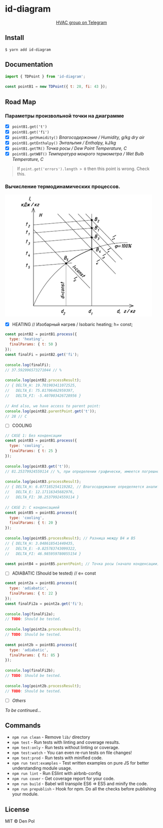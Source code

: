 # id-diagram

<div align="center">
  <p align="center">
    <a href="https://t.me/hvac_ru">HVAC group on Telegram</a>
  </p>
</div>

## Install

```
$ yarn add id-diagram
```

## Documentation
```javascript
import { TDPoint } from 'id-diagram';

const pointB1 = new TDPoint({ t: 28, fi: 43 });
```

## Road Map

### Параметры произвольной точки на диаграмме

- [x] `pointB1.get('t')`
- [x] `pointB1.get('fi')`
- [x] `pointB1.getHumidity()` _Влагосодержание / Humidity, g/kg dry air_
- [x] `pointB1.getEnthalpy()` _Энтальпия / Enthalpy, kJ/kg_
- [x] `pointB1.getTR()` _Точка росы / Dew Point Temperature, C_
- [x] `pointB1.getWBT()` _Температура мокрого термометра / Wet Bulb Temperature, C_

> If `point.get('errors').length > 0` then this point is wrong. Check this.

### Вычисление термодинамических процессов.
![Processes](./img/id-diagram-B1-B5-484x400.png)
- [x] HEATING // Изобарный нагрев / Isobaric heating; h= const;
```javascript
const pointB2 = pointB1.process({
  type: 'heating',
  finalParams: { t: 50 }
});
const finalFi = pointB2.get('fi');

console.log(finalFi);
// 37.592996573271044 // %

console.log(pointB2.processResult);
// { DELTA_H: 19.701903411072525,
//   DELTA_E: 75.81706462959397,
//   DELTA_FI: -5.407003426728956 }

// And also, we have access to parent point:
console.log(pointB2.parentPoint.get('t'));
// 28 // C
```
- [ ] COOLING
```javascript
// CASE 1: Без конденсации
const pointB3 = pointB1.process({
  type: 'cooling',
  finalParams: { t: 25 }
});

console.log(pointB3.get('t'));
// 81.25379924559114 // %, при определении графически, имеется погрешность (не 100 как в идеальном варианте)

console.log(pointB3.processResult);
// { DELTA_H: 6.077185254119282, // Влагосодержание определяется аналитически, поэтому есть погрешность
//   DELTA_E: 12.17116345682976,
//   DELTA_FI: 38.25379924559114 }

// CASE 2: С конденсацией
const pointB5 = pointB1.process({
  type: 'cooling',
  finalParams: { t: 20 }
});

console.log(pointB5.processResult); // Разница между B4 и B5
// { DELTA_H: 3.048618541440435,
//   DELTA_E: -0.825783743099322,
//   DELTA_FI: 46.985959780055154 }

const pointB4 = pointB5.parentPoint; // Точка росы (начало конденсации)
```
- [ ] ADIABATIC (Should be tested) // e= const
```javascript
const point2a = pointB1.process({
  type: 'adiabatic',
  finalParams: { t: 22 }
});
const finalFi2a = point2a.get('fi');

console.log(finalFi2a);
// TODO: Should be tested.

console.log(point2a.processResult);
// TODO: Should be tested.

const point2b = pointB1.process({
  type: 'adiabatic',
  finalParams: { fi: 85 }
});

console.log(finalFi2b);
// TODO: Should be tested.

console.log(point2b.processResult);
// TODO: Should be tested.
```
- [ ] _Others_

_To be continued..._

## Commands
- `npm run clean` - Remove `lib/` directory
- `npm test` - Run tests with linting and coverage results.
- `npm test:only` - Run tests without linting or coverage.
- `npm test:watch` - You can even re-run tests on file changes!
- `npm test:prod` - Run tests with minified code.
- `npm run test:examples` - Test written examples on pure JS for better understanding module usage.
- `npm run lint` - Run ESlint with airbnb-config
- `npm run cover` - Get coverage report for your code.
- `npm run build` - Babel will transpile ES6 => ES5 and minify the code.
- `npm run prepublish` - Hook for npm. Do all the checks before publishing your module.

## License

MIT © Den Pol
